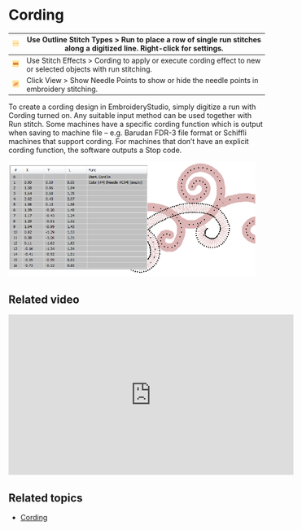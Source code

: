 # Cording

| ![Run.png](assets/Run.png)                           | Use Outline Stitch Types > Run to place a row of single run stitches along a digitized line. Right-click for settings. |
| ---------------------------------------------------- | ---------------------------------------------------------------------------------------------------------------------- |
| ![Cording.png](assets/Cording.png)                   | Use Stitch Effects > Cording to apply or execute cording effect to new or selected objects with run stitching.         |
| ![ShowNeedlePoints.png](assets/ShowNeedlePoints.png) | Click View > Show Needle Points to show or hide the needle points in embroidery stitching.                             |

To create a cording design in EmbroideryStudio, simply digitize a run with Cording turned on. Any suitable input method can be used together with Run stitch. Some machines have a specific cording function which is output when saving to machine file – e.g. Barudan FDR-3 file format or Schiffli machines that support cording. For machines that don’t have an explicit cording function, the software outputs a Stop code.

![summary_-_special00085.png](assets/summary_-_special00085.png)

## Related video

<iframe src="https://www.youtube.com/embed/ln4-d1xSchs" frameborder="0" 
		 allow="accelerometer; autoplay; clipboard-write; encrypted-media; gyroscope; picture-in-picture" 
		 allowfullscreen="" style="width: 560px; height: 315px;">

</iframe>

## Related topics

- [Cording](../../Applied/mixed/Cording)
